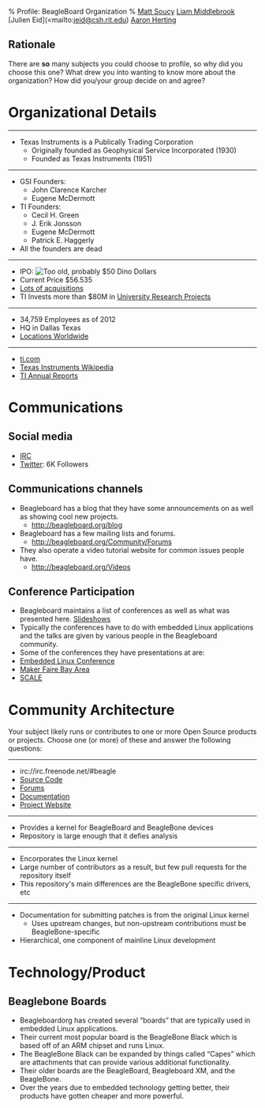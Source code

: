 % Profile: BeagleBoard Organization
% [Matt Soucy](mailto:msoucy@csh.rit.edu)
  [Liam Middlebrook](mailto:liammiddlebrook@gmail.com)
  [Julien Eid](<mailto:jeid@csh.rit.edu)
  [Aaron Herting](mailto:adh2380@rit.edu)


## Rationale

There are **so** many subjects you could choose to profile, so why did you choose this one?
What drew you into wanting to know more about the organization?
How did you/your group decide on and agree?


# Organizational Details

---

- Texas Instruments is a Publically Trading Corporation
  - Originally founded as Geophysical Service Incorporated (1930)
  - Founded as Texas Instruments (1951)

---

- GSI Founders:
    * John Clarence Karcher
    * Eugene McDermott
- TI Founders:
    * Cecil H. Green
    * J. Erik Jonsson
    * Eugene McDermott
    * Patrick E. Haggerly
- All the founders are dead

---

- IPO: ![Too old, probably $50 Dino Dollars](http://www.printablekidsplaymoneytemplates.com/user/image/dino-50-dollars.jpg)
- Current Price $56.535
- [Lots of acquisitions](http://www.ti.com/corp/docs/investor/compinfo/acquisitions.shtml)
- TI Invests more than $80M in [University Research Projects](http://www.ti.com/corp/docs/innovation/research-development/research-collaborations.html)

---

- 34,759 Employees as of 2012
- HQ in Dallas Texas
- [Locations Worldwide](http://careers.ti.com/content/locations)

---

- [ti.com](http://ti.com)
- [Texas Instruments Wikipedia](http://en.wikipedia.org/wiki/Texas_Instruments)
- [TI Annual Reports](http://investor.ti.com/fininfo.cfm)


# Communications

## Social media

- [IRC](http://beagleboard.org/Community/Live%20Chat)
- [Twitter](https://twitter.com/beagleboardorg): 6K Followers

## Communications channels

- Beagleboard has a blog that they have some announcements on as well as showing cool new projects.
	- <http://beagleboard.org/blog>
- Beagleboard has a few mailing lists and forums.
	- <http://beagleboard.org/Community/Forums>
- They also operate a video tutorial website for common issues people have.
	- <http://beagleboard.org/Videos>

## Conference Participation

- Beagleboard maintains a list of conferences as well as what was presented here. [Slideshows](<http://beagleboard.org/show/>)
- Typically the conferences have to do with embedded Linux applications and the talks are given by various people in the Beagleboard community.
- Some of the conferences they have presentations at are:
- [Embedded Linux Conference](<http://beagleboard.org/show/elc2015/>)
- [Maker Faire Bay Area](<http://beagleboard.org/show/makerfairebayarea2015/>)
- [SCALE](<http://beagleboard.org/show/scale2015/>)


# Community Architecture

Your subject likely runs or contributes to one or more Open Source products or projects. Choose one (or more) of these and answer the following questions:

---

- irc://irc.freenode.net/#beagle
- [Source Code](https://github.com/beagleboard/linux)
- [Forums](http://beagleboard.org/Community/Forums/)
- [Documentation](http://beagleboard.org/getting-started)
- [Project Website](http://beagleboard.org/)

---

- Provides a kernel for BeagleBoard and BeagleBone devices
- Repository is large enough that it defies analysis

---

- Encorporates the Linux kernel
- Large number of contributors as a result, but few pull requests for the repository itself
- This repository's main differences are the BeagleBone specific drivers, etc

---

- Documentation for submitting patches is from the original Linux kernel
	- Uses upstream changes, but non-upstream contributions must be BeagleBone-specific
- Hierarchical, one component of mainline Linux development


# Technology/Product

## Beaglebone Boards

- Beagleboardorg has created several “boards” that are typically used in embedded Linux applications.
- Their current most popular board is the BeagleBone Black which is based off of an ARM chipset and runs Linux.
- The BeagleBone Black can be expanded by things called “Capes” which are attachments that can provide various additional functionality.
- Their older boards are the BeagleBoard, Beagleboard XM, and the BeagleBone.
- Over the years due to embedded technology getting better, their products have gotten cheaper and more powerful.
